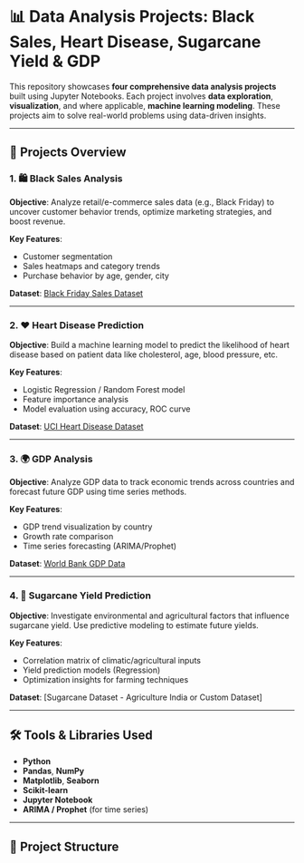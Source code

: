  # 📊 Data Analysis Projects: Black Sales, Heart Disease, Sugarcane Yield & GDP

This repository showcases **four comprehensive data analysis projects** built using Jupyter Notebooks. Each project involves **data exploration**, **visualization**, and where applicable, **machine learning modeling**. These projects aim to solve real-world problems using data-driven insights.

---

## 🔖 Projects Overview

### 1. 🛍️ Black Sales Analysis

**Objective**: Analyze retail/e-commerce sales data (e.g., Black Friday) to uncover customer behavior trends, optimize marketing strategies, and boost revenue.

**Key Features**:
- Customer segmentation
- Sales heatmaps and category trends
- Purchase behavior by age, gender, city

**Dataset**: [Black Friday Sales Dataset](https://www.kaggle.com/datasets/sdolezel/black-friday)

---

### 2. ❤️ Heart Disease Prediction

**Objective**: Build a machine learning model to predict the likelihood of heart disease based on patient data like cholesterol, age, blood pressure, etc.

**Key Features**:
- Logistic Regression / Random Forest model
- Feature importance analysis
- Model evaluation using accuracy, ROC curve

**Dataset**: [UCI Heart Disease Dataset](https://www.kaggle.com/datasets/johnsmith88/heart-disease-dataset)


---

### 3. 🌍 GDP Analysis

**Objective**: Analyze GDP data to track economic trends across countries and forecast future GDP using time series methods.

**Key Features**:
- GDP trend visualization by country
- Growth rate comparison
- Time series forecasting (ARIMA/Prophet)

**Dataset**: [World Bank GDP Data](https://data.worldbank.org/indicator/NY.GDP.MKTP.CD)

---

### 4. 🌾 Sugarcane Yield Prediction

**Objective**: Investigate environmental and agricultural factors that influence sugarcane yield. Use predictive modeling to estimate future yields.

**Key Features**:
- Correlation matrix of climatic/agricultural inputs
- Yield prediction models (Regression)
- Optimization insights for farming techniques

**Dataset**: [Sugarcane Dataset - Agriculture India or Custom Dataset]


---

## 🛠️ Tools & Libraries Used

- **Python**
- **Pandas**, **NumPy**
- **Matplotlib**, **Seaborn**
- **Scikit-learn**
- **Jupyter Notebook**
- **ARIMA / Prophet** (for time series)

---

## 📁 Project Structure

